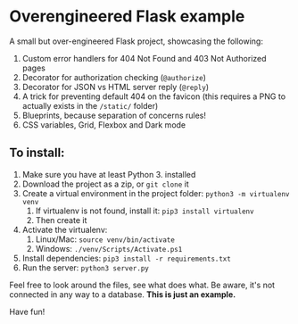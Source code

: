 # Overengineered Flask example

A small but over-engineered Flask project, showcasing the following:

1. Custom error handlers for 404 Not Found and 403 Not Authorized pages
2. Decorator for authorization checking (`@authorize`)
3. Decorator for JSON vs HTML server reply (`@reply`)
4. A trick for preventing default 404 on the favicon (this requires a PNG to actually exists in the `/static/` folder)
5. Blueprints, because separation of concerns rules!
6. CSS variables, Grid, Flexbox and Dark mode

## To install:

1. Make sure you have at least Python 3. installed
2. Download the project as a zip, or `git clone` it
3. Create a virtual environment in the project folder: `python3 -m virtualenv venv`
   1. If virtualenv is not found, install it: `pip3 install virtualenv`
   2. Then create it
4. Activate the virtualenv:
   1. Linux/Mac: `source venv/bin/activate`
   2. Windows: `./venv/Scripts/Activate.ps1`
5. Install dependencies: `pip3 install -r requirements.txt`
6. Run the server: `python3 server.py`

Feel free to look around the files, see what does what. Be aware, it's not connected in any way to a database. **This is just an example.**

Have fun!